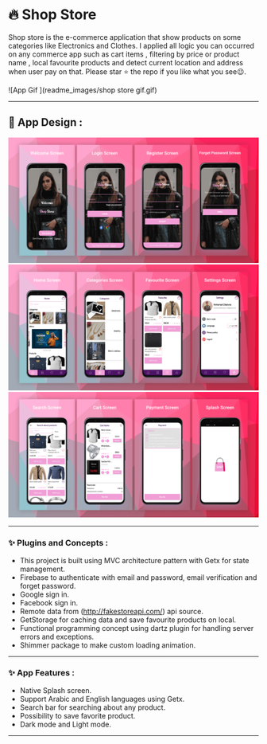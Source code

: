 # 🔥 Shop Store

Shop store is the e-commerce application that show products on some categories like Electronics and Clothes.
I applied all logic you can occurred on any commerce app such as cart items , filtering by price or product name , local favourite products and detect current location and address when user pay on that.
Please star ⭐ the repo if you like what you see😉.

![App Gif ](readme_images/shop store gif.gif)

-----------------------------------------------------------------------------

## 📸 App Design :
![Preview](readme_images/shop-mocup-1.png)
![Preview](readme_images/shop-mocup-2.png)
![Preview](readme_images/shop-mocup-3.png)

-----------------------------------------------------------------------------

### ✨ Plugins and Concepts :

- This project is built using MVC architecture pattern with Getx for state management.
- Firebase to authenticate with email and password, email verification and forget password.
- Google sign in.
- Facebook sign in.
- Remote data from (http://fakestoreapi.com/) api source.
- GetStorage for caching data and save favourite products on local.
- Functional programming concept using dartz plugin for handling server errors and exceptions.
- Shimmer package to make custom loading animation.

-----------------------------------------------------------------------------

### ✨ App Features :

- Native Splash screen.
- Support Arabic and English languages using Getx.
- Search bar for searching about any product.
- Possibility to save favorite product.
- Dark mode and Light mode.

-----------------------------------------------------------------------------
